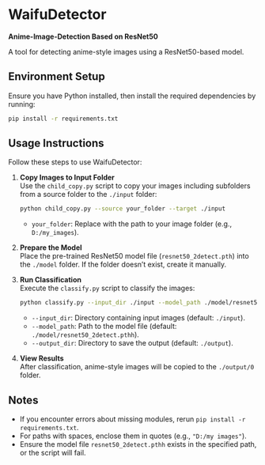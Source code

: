 # WaifuDetector  
**Anime-Image-Detection Based on ResNet50**

A tool for detecting anime-style images using a ResNet50-based model.

## Environment Setup
Ensure you have Python installed, then install the required dependencies by running:
```bash
pip install -r requirements.txt
```

## Usage Instructions
Follow these steps to use WaifuDetector:

1. **Copy Images to Input Folder**  
   Use the `child_copy.py` script to copy your images including subfolders from a source folder to the `./input` folder:
   ```bash
   python child_copy.py --source your_folder --target ./input
   ```
   - `your_folder`: Replace with the path to your image folder (e.g., `D:/my_images`).

2. **Prepare the Model**  
   Place the pre-trained ResNet50 model file (`resnet50_2detect.pth`) into the `./model` folder. If the folder doesn’t exist, create it manually.

3. **Run Classification**  
   Execute the `classify.py` script to classify the images:
   ```bash
   python classify.py --input_dir ./input --model_path ./model/resnet50_2detect.pthh --output_dir ./output
   ```
   - `--input_dir`: Directory containing input images (default: `./input`).
   - `--model_path`: Path to the model file (default: `./model/resnet50_2detect.pthh`).
   - `--output_dir`: Directory to save the output (default: `./output`).

4. **View Results**  
   After classification, anime-style images will be copied to the `./output/0` folder.

## Notes
- If you encounter errors about missing modules, rerun `pip install -r requirements.txt`.
- For paths with spaces, enclose them in quotes (e.g., `"D:/my images"`).
- Ensure the model file `resnet50_2detect.pthh` exists in the specified path, or the script will fail.
